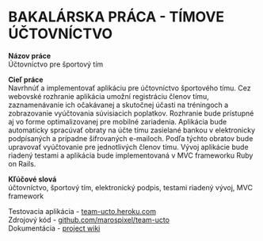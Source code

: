 # BAKALÁRSKA PRÁCA - TÍMOVE ÚČTOVNÍCTVO

**Názov práce**  
Účtovníctvo pre športový tím

**Cieľ práce**  
Navrhnúť a implementovať aplikáciu pre účtovníctvo športového tímu. Cez webovské rozhranie aplikácia umožní registráciu členov tímu, zaznamenávanie ich očakávanej a skutočnej účasti na tréningoch a zobrazovanie vyúčtovania súvisiacich poplatkov. Rozhranie bude prístupné aj vo forme optimalizovanej pre mobilné zariadenia. Aplikácia bude automaticky spracúvať obraty na účte tímu zasielané bankou v elektronicky podpísaných a prípadne šifrovaných e-mailoch. Podľa týchto obratov bude upravovať vyúčtovanie pre jednotlivých členov tímu. Vývoj aplikácie bude riadený testami a aplikácia bude implementovaná v MVC frameworku Ruby on Rails.

**Kľúčové slová**  
účtovníctvo, športový tím, elektronický podpis, testami riadený vývoj, MVC framework

Testovacia aplikácia - [team-ucto.heroku.com](https://team-ucto.heroku.com)  
Zdrojový kód - [github.com/marospixel/team-ucto](https://github.com/marospixel/team-ucto)  
Dokumentácia - [project wiki](https://github.com/marospixel/team-ucto/wiki)
